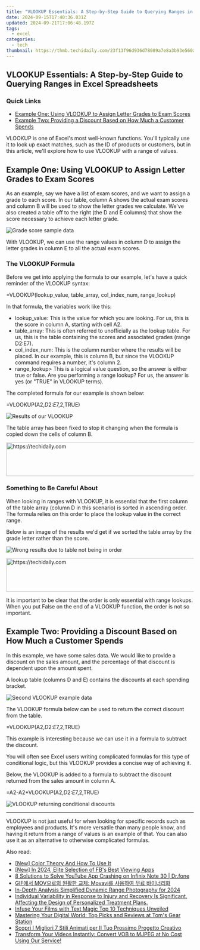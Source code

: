 ```yaml
---
title: "VLOOKUP Essentials: A Step-by-Step Guide to Querying Ranges in Excel Spreadsheets"
date: 2024-09-15T17:40:36.031Z
updated: 2024-09-21T17:06:48.197Z
tags:
  - excel
categories:
  - tech
thumbnail: https://thmb.techidaily.com/23f13f96d936d78089a7e8a3b93e560ac0ab8587601498f32a131493f3f787f8.jpg
---
```


## VLOOKUP Essentials: A Step-by-Step Guide to Querying Ranges in Excel Spreadsheets

### Quick Links

* [Example One: Using VLOOKUP to Assign Letter Grades to Exam Scores](https://hardware-updates.techidaily.com/1722963330919-newly-released-geforce-nvidia-210-drivers-compatible-with-windows-11-get-them-now/)
* [Example Two: Providing a Discount Based on How Much a Customer Spends](https://location-social.techidaily.com/how-to-change-location-on-tiktok-to-see-more-content-on-your-nokia-g310-drfone-by-drfone-virtual-android/)

 VLOOKUP is one of Excel's most well-known functions. You'll typically use it to look up exact matches, such as the ID of products or customers, but in this article, we'll explore how to use VLOOKUP with a range of values.

##  Example One: Using VLOOKUP to Assign Letter Grades to Exam Scores

 As an example, say we have a list of exam scores, and we want to assign a grade to each score. In our table, column A shows the actual exam scores and column B will be used to show the letter grades we calculate. We've also created a table off to the right (the D and E columns) that show the score necessary to achieve each letter grade.

![Grade score sample data](https://static1.howtogeekimages.com/wordpress/wp-content/uploads/2019/03/grades-lookup-1.png) 

 With VLOOKUP, we can use the range values in column D to assign the letter grades in column E to all the actual exam scores.

###  The VLOOKUP Formula

 Before we get into applying the formula to our example, let's have a quick reminder of the VLOOKUP syntax:

=VLOOKUP(lookup_value, table_array, col_index_num, range_lookup)

 In that formula, the variables work like this:

* lookup\_value: This is the value for which you are looking. For us, this is the score in column A, starting with cell A2.
* table\_array: This is often referred to unofficially as the lookup table. For us, this is the table containing the scores and associated grades (range D2:E7).
* col\_index\_num: This is the column number where the results will be placed. In our example, this is column B, but since the VLOOKUP command requires a number, it's column 2.
* range\_lookup> This is a logical value question, so the answer is either true or false. Are you performing a range lookup? For us, the answer is yes (or "TRUE" in VLOOKUP terms).

 The completed formula for our example is shown below:

=VLOOKUP(A2,$D$2:$E$7,2,TRUE)

![Results of our VLOOKUP](https://static1.howtogeekimages.com/wordpress/wp-content/uploads/2019/03/vlookup-results.png) 

 The table array has been fixed to stop it changing when the formula is copied down the cells of column B.

<!-- affiliate ads begin -->
<a href="https://aligracehair.sjv.io/c/5597632/2080333/19272" target="_top" id="2080333">
  <img src="//a.impactradius-go.com/display-ad/19272-2080333" border="0" alt="https://techidaily.com" width="728" height="90"/>
</a>
<img height="0" width="0" src="https://aligracehair.sjv.io/i/5597632/2080333/19272" style="position:absolute;visibility:hidden;" border="0" />
<!-- affiliate ads end -->

###  Something to Be Careful About

 When looking in ranges with VLOOKUP, it is essential that the first column of the table array (column D in this scenario) is sorted in ascending order. The formula relies on this order to place the lookup value in the correct range.

 Below is an image of the results we'd get if we sorted the table array by the grade letter rather than the score.

![Wrong results due to table not being in order](https://static1.howtogeekimages.com/wordpress/wp-content/uploads/2019/03/vlookup-gone-wrong.png) 

<!-- affiliate ads begin -->
<a href="https://appsumo.8odi.net/c/5597632/2068408/7443" target="_top" id="2068408">
  <img src="//a.impactradius-go.com/display-ad/7443-2068408" border="0" alt="https://techidaily.com" width="728" height="90"/>
</a>
<img height="0" width="0" src="https://appsumo.8odi.net/i/5597632/2068408/7443" style="position:absolute;visibility:hidden;" border="0" />
<!-- affiliate ads end -->

 It is important to be clear that the order is only essential with range lookups. When you put False on the end of a VLOOKUP function, the order is not so important.

##  Example Two: Providing a Discount Based on How Much a Customer Spends

 In this example, we have some sales data. We would like to provide a discount on the sales amount, and the percentage of that discount is dependent upon the amount spent.

 A lookup table (columns D and E) contains the discounts at each spending bracket.

![Second VLOOKUP example data](https://static1.howtogeekimages.com/wordpress/wp-content/uploads/2019/03/VLOOKUP-second-example.png) 

 The VLOOKUP formula below can be used to return the correct discount from the table.

=VLOOKUP(A2,$D$2:$E$7,2,TRUE)

 This example is interesting because we can use it in a formula to subtract the discount.

 You will often see Excel users writing complicated formulas for this type of conditional logic, but this VLOOKUP provides a concise way of achieving it.

 Below, the VLOOKUP is added to a formula to subtract the discount returned from the sales amount in column A.

=A2-A2*VLOOKUP(A2,$D$2:$E$7,2,TRUE)

![VLOOKUP returning conditional discounts](https://static1.howtogeekimages.com/wordpress/wp-content/uploads/2019/03/vlookup-discounted-price.png) 

---

 VLOOKUP is not just useful for when looking for specific records such as employees and products. It's more versatile than many people know, and having it return from a range of values is an example of that. You can also use it as an alternative to otherwise complicated formulas.

<ins class="adsbygoogle"
     style="display:block"
     data-ad-format="autorelaxed"
     data-ad-client="ca-pub-7571918770474297"
     data-ad-slot="1223367746"></ins>

<ins class="adsbygoogle"
     style="display:block"
     data-ad-client="ca-pub-7571918770474297"
     data-ad-slot="8358498916"
     data-ad-format="auto"
     data-full-width-responsive="true"></ins>

<span class="atpl-alsoreadstyle">Also read:</span>
<div><ul>
<li><a href="https://extra-tips.techidaily.com/new-color-theory-and-how-to-use-it/"><u>[New] Color Theory And How To Use It</u></a></li>
<li><a href="https://facebook-video-files.techidaily.com/new-in-2024-elite-selection-of-fbs-best-viewing-apps/"><u>[New] In 2024, Elite Selection of FB's Best Viewing Apps</u></a></li>
<li><a href="https://howto.techidaily.com/8-solutions-to-solve-youtube-app-crashing-on-infinix-note-30-drfone-by-drfone-fix-android-problems-fix-android-problems/"><u>8 Solutions to Solve YouTube App Crashing on Infinix Note 30 | Dr.fone</u></a></li>
<li><a href="https://win-forum.techidaily.com/gif-mov-movavi/"><u>GIF에서 MOV으로의 원활한 교체: Movavi를 사용하여 무료 바이너리화</u></a></li>
<li><a href="https://article-tips.techidaily.com/in-depth-analysis-simplified-dynamic-range-photography-for-2024/"><u>In-Depth Analysis Simplified Dynamic Range Photography for 2024</u></a></li>
<li><a href="https://win-forum.techidaily.com/individual-variability-in-response-to-injury-and-recovery-is-significant-affecting-the-design-of-personalized-treatment-plans/"><u>Individual Variability in Response to Injury and Recovery Is Significant, Affecting the Design of Personalized Treatment Plans.</u></a></li>
<li><a href="https://extra-resources.techidaily.com/infuse-your-films-with-text-magic-top-10-techniques-unveiled/"><u>Infuse Your Films with Text Magic Top 10 Techniques Unveiled</u></a></li>
<li><a href="https://hardware-tips.techidaily.com/mastering-your-digital-world-top-picks-and-reviews-at-toms-gear-station/"><u>Mastering Your Digital World: Top Picks and Reviews at Tom's Gear Station</u></a></li>
<li><a href="https://win-forum.techidaily.com/scopri-i-migliori-7-stili-animati-per-il-tuo-prossimo-progetto-creativo/"><u>Scopri I Migliori 7 Stili Animati per Il Tuo Prossimo Progetto Creativo</u></a></li>
<li><a href="https://win-forum.techidaily.com/transform-your-videos-instantly-convert-vob-to-mjpeg-at-no-cost-using-our-service/"><u>Transform Your Videos Instantly: Convert VOB to MJPEG at No Cost Using Our Service!</u></a></li>
</ul></div>

